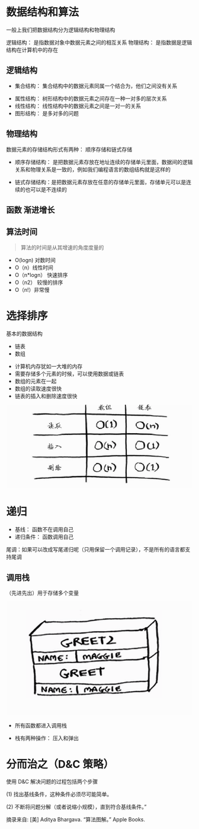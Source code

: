 # 数据结构和算法

一般上我们把数据结构分为逻辑结构和物理结构

逻辑结构： 是指数据对象中数据元素之间的相互关系
物理结构： 是指数据是逻辑结构在计算机中的存在

## 逻辑结构

- 集合结构： 集合结构中的数据元素同属一个结合为，他们之间没有关系

* 属性结构： 树形结构中的数据元素之间存在一种一对多的层次关系
* 线性结构： 线性结构中的数据元素之间是一对一的关系
* 图形结构： 是多对多的问题

## 物理结构

数据元素的存储结构形式有两种： 顺序存储和链式存储

- 顺序存储结构：
  是把数据元素存放在地址连续的存储单元里面，数据间的逻辑关系和物理关系是一致的，例如我们编程语言的数组结构就是这样的

* 链式存储结构：是把数据元素存放在任意的存储单元里面，存储单元可以是连续的也可以是不连续的

## 函数 渐进增长

## 算法时间

> 算法的时间是从其增速的角度度量的

- O(logn) 对数时间
- O（n）线性时间
- O（n\*logn） 快速排序
- O（n2） 较慢的排序
- O（n!）非常慢

# 选择排序

基本的数据结构

- 链表
- 数组

* 计算机内存犹如一大堆的内存
* 需要存储多个元素的时候，可以使用数据或链表
* 数组的元素在一起
* 数组的读取速度很快
* 链表的插入和删除速度很快

![](../../img/WX20181223-172303@2x.png)

# 递归

- 基线： 函数不在调用自己
- 递归条件： 函数调用自己

尾调：如果可以改成写尾递归呢（只用保留一个调用记录），不是所有的语言都支持尾调

## 调用栈

（先进先出）用于存储多个变量

![](../../img/QQ20181228-211306@2x.png)

- 所有函数都进入调用栈

- 栈有两种操作： 压入和弹出

# 分而治之（D&C 策略）

使用 D&C 解决问题的过程包括两个步骤

(1) 找出基线条件，这种条件必须尽可能简单。

(2) 不断将问题分解（或者说缩小规模），直到符合基线条件。”

摘录来自: [美] Aditya Bhargava. “算法图解。” Apple Books.
